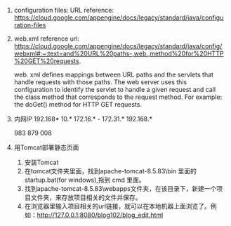 1.  configuration files:
    URL reference: https://cloud.google.com/appengine/docs/legacy/standard/java/configuration-files

2.  web.xml
    reference url: https://cloud.google.com/appengine/docs/legacy/standard/java/config/webxml#:~:text=and%20URL%20paths-,web.,method%20for%20HTTP%20GET%20requests.

    web. xml defines mappings between URL paths and the servlets that handle requests with those paths. The web server uses this configuration to identify the servlet to handle a given request and call the class method that corresponds to the request method. For example: the doGet() method for HTTP GET requests.

3.  内网IP
    192.168*
    10.*
    172.16.* - 172.31.*
    192.168.*

    983 879 008

4.  用Tomcat部署静态页面
    1. 安装Tomcat
    2. 在tomcat文件夹里面，找到apache-tomcat-8.5.83\bin 里面的startup.bat(for windows),拖到 cmd 里面。
    3. 找到apache-tomcat-8.5.83\webapps文件夹，在该目录下，新建一个项目文件夹，来存放项目相关的文件并保存。
    4. 在浏览器里输入项目相关的url链接，就可以在本地机器上面浏览了。例如：http://127.0.0.1:8080/blog102/blog_edit.html

